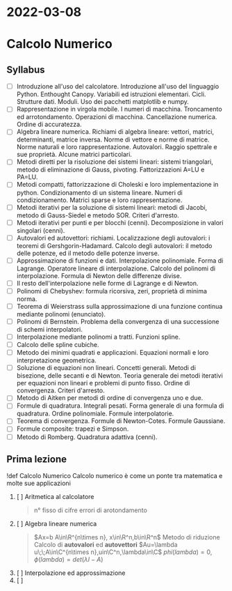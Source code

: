 # 2022-03-08
# Calcolo Numerico
## Syllabus
- [ ] Introduzione all'uso del calcolatore. Introduzione all'uso del linguaggio Python. Enthought Canopy. Variabili ed istruzioni elementari. Cicli. Strutture dati. Moduli. Uso dei pacchetti matplotlib e numpy.
- [ ] Rappresentazione in virgola mobile. I numeri di macchina. Troncamento ed arrotondamento. Operazioni di macchina. Cancellazione numerica. Ordine di accuratezza.
- [ ] Algebra lineare numerica. Richiami di algebra lineare: vettori, matrici, determinanti, matrice inversa. Norme di vettore e norme di matrice. Norme naturali e loro rappresentazione. Autovalori. Raggio spettrale e sue proprietà. Alcune matrici particolari.
- [ ] Metodi diretti per la risoluzione dei sistemi lineari: sistemi triangolari, metodo di eliminazione di Gauss, pivoting. Fattorizzazioni A=LU e PA=LU.
- [ ] Metodi compatti, fattorizzazione di Choleski e loro implementazione in python. Condizionamento di un sistema lineare. Numeri di condizionamento. Matrici sparse e loro rappresentazione.
- [ ] Metodi iterativi per la soluzione di sistemi lineari: metodi di Jacobi, metodo di Gauss-Siedel e metodo SOR. Criteri d'arresto.
- [ ] Metodi iterativi per punti e per blocchi (cenni). Decomposizione in valori singolari (cenni).
- [ ] Autovalori ed autovettori: richiami. Localizzazione degli autovalori: i teoremi di Gershgorin-Hadamard. Calcolo degli autovalori: il metodo delle potenze, ed il metodo delle potenze inverse.
- [ ] Approssimazione di funzioni e dati. Interpolazione polinomiale. Forma di Lagrange. Operatore lineare di interpolazione. Calcolo del polinomi di interpolazione. Formula di Newton delle differenze divise.
- [ ] Il resto dell'interpolazione nelle forme di Lagrange e di Newton.
- [ ] Polinomi di Chebyshev: formula ricorsiva, zeri, proprietà di minima norma.
- [ ] Teorema di Weierstrass sulla approssimazione di una funzione continua mediante polinomi (enunciato).
- [ ] Polinomi di Bernstein. Problema della convergenza di una successione di schemi interpolatori.
- [ ] Interpolazione mediante polinomi a tratti. Funzioni spline.
- [ ] Calcolo delle spline cubiche.
- [ ] Metodo dei minimi quadrati e applicazioni. Equazioni normali e loro interpretazione geometrica.
- [ ] Soluzione di equazioni non lineari. Concetti generali. Metodi di bisezione, delle secanti e di Newton. Teoria generale dei metodi iterativi per equazioni non lineari e problemi di punto fisso. Ordine di convergenza. Criteri d'arresto.
- [ ] Metodo di Aitken per metodi di ordine di convergenza uno e due.
- [ ] Formule di quadratura. Integrali pesati. Forma generale di una formula di quadratura. Ordine polinomiale. Formule interpolatorie.
- [ ] Teorema di convergenza. Formule di Newton-Cotes. Formule Gaussiane.
- [ ] Formule composite: trapezi e Simpson.
- [ ] Metodo di Romberg. Quadratura adattiva (cenni).
## Prima lezione
!def Calcolo Numerico
Calcolo numerico è come un ponte tra matematica e molte sue applicazioni

1. [ ] Aritmetica al calcolatore
   > n° fisso di cifre
   > errori di arotondamento
2. [ ] Algebra lineare numerica
   > $Ax=b A\in\R^{n\times n}, x\in\R^n,b\in\R^n$
   > Metodo di riduzione
   > Calcolo di **autovalori** ed **autovettori**
   > $Au=\lambda u\;\;A\in\C^{n\times n},uin\C^n,\lambda\in\C$
   > $phi(lambda)=0,\phi(lambda)=det(\lambda I-A)$
3. [ ] Interpolazione ed approssimazione
5. [ ] 